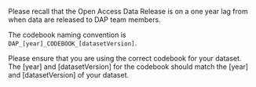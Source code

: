 Please recall that the Open Access Data Release is on a one year lag
from when data are released to DAP team members.

The codebook naming convention is `DAP_[year]_CODEBOOK_[datasetVersion]`.

Please ensure that you are using the correct codebook for your dataset.
The [year] and [datasetVersion] for the codebook should match the [year]
and [datasetVersion] of your dataset.
